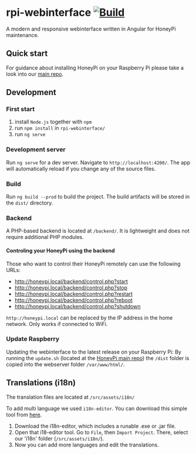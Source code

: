 # rpi-webinterface [![Build](https://github.com/Honey-Pi/rpi-webinterface/actions/workflows/build.yml/badge.svg)](https://github.com/Honey-Pi/rpi-webinterface/actions/workflows/build.yml)

A modern and responsive webinterface written in Angular for HoneyPi maintenance. 

## Quick start
For guidance about installing HoneyPi on your Raspberry Pi please take a look into our [main repo](https://github.com/Honey-Pi/HoneyPi).

## Development
### First start
1. install `Node.js` together with `npm`
2. run ``npm install`` in ``rpi-webinterface/``
3. run ``ng serve``

### Development server
Run `ng serve` for a dev server. Navigate to `http://localhost:4200/`. The app will automatically reload if you change any of the source files.

### Build
Run `ng build --prod` to build the project. The build artifacts will be stored in the `dist/` directory. 

### Backend
A PHP-based backend is located at ``/backend/``. It is lightweight and does not require additional PHP modules. 

#### Controling your HoneyPi using the backend

Those who want to control their HoneyPi remotely can use the following URLs:
- http://honeypi.local/backend/control.php?start
- http://honeypi.local/backend/control.php?stop
- http://honeypi.local/backend/control.php?restart
- http://honeypi.local/backend/control.php?reboot
- http://honeypi.local/backend/control.php?shutdown

`http://honeypi.local` can be replaced by the IP address in the home network. Only works if connected to WiFi.

### Update Raspberry
Updating the webinterface to the latest release on your Raspberry Pi: By running the ``update.sh`` (located at the [HoneyPi main repo](https://github.com/Honey-Pi/HoneyPi#update-to-the-latest-release-also-beta-and-pre-release)) the ``/dist`` folder is copied into the webserver folder ``/var/www/html/``. 

## Translations (i18n)
The translation files are located at ```/src/assets/i18n/```

To add multi language we used ``i18n-editor``. You can download this simple tool from [here](https://github.com/jcbvm/i18n-editor/releases).

1. Download the i18n-editor, which includes a runable .exe or .jar file. 
2. Open that i18-editor tool. Go to `File`, then `Import Project`. There, select our 'i18n' folder (```/src/assets/i18n/```). 
3. Now you can add more languages and edit the translations.
